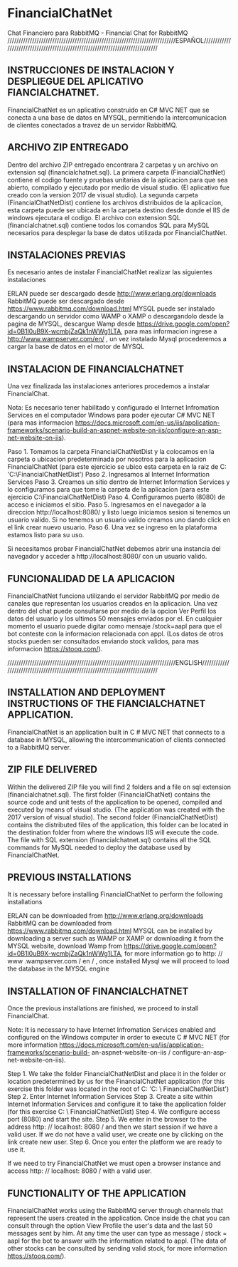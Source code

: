 # FinancialChatNet
Chat Financiero para RabbitMQ - Financial Chat for RabbitMQ
///////////////////////////////////////////////////////////////////////////ESPAÑOL///////////////////////////////////////////////////////////////////////////////
## INSTRUCCIONES DE INSTALACION Y DESPLIEGUE DEL APLICATIVO FIANCIALCHATNET. 
FinancialChatNet es un aplicativo construido en C# MVC NET que se conecta a una base de datos en MYSQL, permitiendo la intercomunicacion de clientes conectados a travez de un servidor RabbitMQ.  

## ARCHIVO ZIP ENTREGADO

Dentro del archivo ZIP entregado encontrara 2 carpetas y un archivo on extension sql (financialchatnet.sql).
La primera carpeta (FinancialChatNet) contiene el codigo fuente y pruebas unitarias de la aplicacion para que sea abierto, compilado y ejecutado por medio de visual studio. (El aplicativo fue creado con la version 2017 de visual studio).
La segunda carpeta (FinancialChatNetDist) contiene los archivos distribuidos de la aplicacion, esta carpeta puede ser ubicada en la carpeta destino desde donde el IIS de windows ejecutara el codigo.
El archivo con extension SQL (financialchatnet.sql) contiene todos los comandos SQL para MySQL necesarios para desplegar la base de datos utilizada por FinancialChatNet.

## INSTALACIONES PREVIAS

Es necesario antes de instalar FinancialChatNet realizar las siguientes instalaciones

ERLAN puede ser descargado desde http://www.erlang.org/downloads
RabbitMQ puede ser descargado desde https://www.rabbitmq.com/download.html
MYSQL puede ser instalado descargando un servidor como WAMP o XAMP o descargandolo desde la pagina de MYSQL, descargue Wamp desde https://drive.google.com/open?id=0B1l0uB9X-wcmbjZaQk1nWWg1LTA, para mas informacion ingrese a http://www.wampserver.com/en/ , un vez instalado Mysql procederemos a cargar la base de datos en el motor de MYSQL


## INSTALACION DE FINANCIALCHATNET

Una vez finalizada las instalaciones anteriores procedemos a instalar FinancialChat.

Nota: Es necesario tener habilitado y configurado el Internet Infromation Services en el computador Windows para poder ejecutar C# MVC NET (para mas informacion https://docs.microsoft.com/en-us/iis/application-frameworks/scenario-build-an-aspnet-website-on-iis/configure-an-asp-net-website-on-iis).

Paso 1. Tomamos la carpeta FinancialChatNetDist y la colocamos en la carpeta o ubicacion predeterminada por nosotros para la aplicacion FinancialChatNet (para este ejercicio se ubico esta carpeta en la raiz de C: 'C:\FinancialChatNetDist')
Paso 2. Ingresamos al Internet Information Services
Paso 3. Creamos un sitio dentro de Internet Information Services y lo configuramos para que tome la carpeta de la aplicacion (para este ejercicio C:\FinancialChatNetDist)
Paso 4. Configuramos puerto (8080) de acceso e iniciamos el sitio.
Paso 5. Ingresamos en el navegador a la direccion http://localhost:8080/ y listo luego iniciamos sesion si tenemos un usuario valido. Si no tenemos un usuario valido creamos uno dando click en el link crear nuevo usuario.
Paso 6. Una vez se ingreso en la plataforma estamos listo para su uso.

Si necesitamos probar FinancialChatNet debemos abrir una instancia del navegador y acceder a  http://localhost:8080/ con un usuario valido.

## FUNCIONALIDAD DE LA APLICACION

FinancialChatNet funciona utilizando el servidor RabbitMQ por medio de canales que representan los usuarios creados en la aplicacion.
Una vez dentro del chat puede consultarse por medio de la opcion Ver Perfil los datos del usuario y los ultimos 50 mensajes enviados por el.
En cualquier momento el usuario puede digitar como mensaje /stock=aapl para que el bot conteste con la informacion relacionada con appl. (Los datos de otros stocks pueden ser consultados enviando stock validos, para mas informacion https://stooq.com/).


///////////////////////////////////////////////////////////////////////////ENGLISH///////////////////////////////////////////////////////////////////////////////

## INSTALLATION AND DEPLOYMENT INSTRUCTIONS OF THE FIANCIALCHATNET APPLICATION.
FinancialChatNet is an application built in C # MVC NET that connects to a database in MYSQL, allowing the intercommunication of clients connected to a RabbitMQ server.

## ZIP FILE DELIVERED

Within the delivered ZIP file you will find 2 folders and a file on sql extension (financialchatnet.sql).
The first folder (FinancialChatNet) contains the source code and unit tests of the application to be opened, compiled and executed by means of visual studio. (The application was created with the 2017 version of visual studio).
The second folder (FinancialChatNetDist) contains the distributed files of the application, this folder can be located in the destination folder from where the windows IIS will execute the code.
The file with SQL extension (financialchatnet.sql) contains all the SQL commands for MySQL needed to deploy the database used by FinancialChatNet.

## PREVIOUS INSTALLATIONS

It is necessary before installing FinancialChatNet to perform the following installations

ERLAN can be downloaded from http://www.erlang.org/downloads
RabbitMQ can be downloaded from https://www.rabbitmq.com/download.html
MYSQL can be installed by downloading a server such as WAMP or XAMP or downloading it from the MYSQL website, download Wamp from https://drive.google.com/open?id=0B1l0uB9X-wcmbjZaQk1nWWg1LTA, for more information go to http: // www .wampserver.com / en /
, once installed Mysql we will proceed to load the database in the MYSQL engine


## INSTALLATION OF FINANCIALCHATNET

Once the previous installations are finished, we proceed to install FinancialChat.

Note: It is necessary to have Internet Infromation Services enabled and configured on the Windows computer in order to execute C # MVC NET (for more information https://docs.microsoft.com/en-us/iis/application-frameworks/scenario-build- an-aspnet-website-on-iis / configure-an-asp-net-website-on-iis).

Step 1. We take the folder FinancialChatNetDist and place it in the folder or location predetermined by us for the FinancialChatNet application (for this exercise this folder was located in the root of C: 'C: \ FinancialChatNetDist')
Step 2. Enter Internet Information Services
Step 3. Create a site within Internet Information Services and configure it to take the application folder (for this exercise C: \ FinancialChatNetDist)
Step 4. We configure access port (8080) and start the site.
Step 5. We enter in the browser to the address http: // localhost: 8080 / and then we start session if we have a valid user. If we do not have a valid user, we create one by clicking on the link create new user.
Step 6. Once you enter the platform we are ready to use it.

If we need to try FinancialChatNet we must open a browser instance and access http: // localhost: 8080 / with a valid user.

## FUNCTIONALITY OF THE APPLICATION

FinancialChatNet works using the RabbitMQ server through channels that represent the users created in the application.
Once inside the chat you can consult through the option View Profile the user's data and the last 50 messages sent by him.
At any time the user can type as message / stock = aapl for the bot to answer with the information related to appl. (The data of other stocks can be consulted by sending valid stock, for more information https://stooq.com/).



